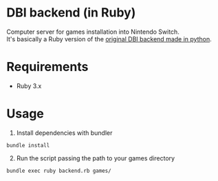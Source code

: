 DBI backend (in Ruby)
===

Computer server for games installation into Nintendo Switch.    
It's basically a Ruby version of the [original DBI backend made in python](https://github.com/rashevskyv/dbi).

# Requirements
- Ruby 3.x

# Usage
1. Install dependencies with bundler
```
bundle install
```
2. Run the script passing the path to your games directory
```
bundle exec ruby backend.rb games/
```
